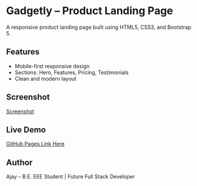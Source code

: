 # Gadgetly – Product Landing Page

A responsive product landing page built using HTML5, CSS3, and Bootstrap 5.

## Features
- Mobile-first responsive design
- Sections: Hero, Features, Pricing, Testimonials
- Clean and modern layout

## Screenshot

[Screenshot](./scrnsht.png)

## Live Demo
[GitHub Pages Link Here](https://ajay2005-code.github.io/product_landing_page/)

## Author
Ajay – B.E. EEE Student | Future Full Stack Developer
